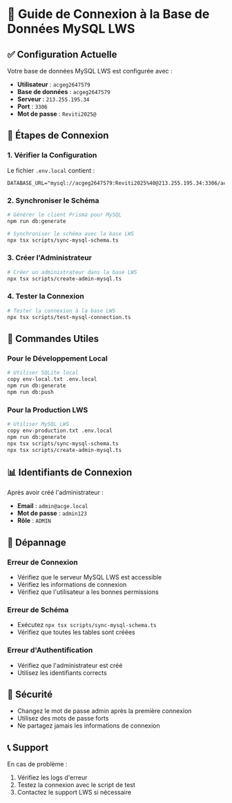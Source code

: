 # 🔌 Guide de Connexion à la Base de Données MySQL LWS

## ✅ Configuration Actuelle

Votre base de données MySQL LWS est configurée avec :
- **Utilisateur** : `acgeg2647579`
- **Base de données** : `acgeg2647579`
- **Serveur** : `213.255.195.34`
- **Port** : `3306`
- **Mot de passe** : `Reviti2025@`

## 🚀 Étapes de Connexion

### 1. Vérifier la Configuration

Le fichier `.env.local` contient :
```env
DATABASE_URL="mysql://acgeg2647579:Reviti2025%40@213.255.195.34:3306/acgeg2647579"
```

### 2. Synchroniser le Schéma

```bash
# Générer le client Prisma pour MySQL
npm run db:generate

# Synchroniser le schéma avec la base LWS
npx tsx scripts/sync-mysql-schema.ts
```

### 3. Créer l'Administrateur

```bash
# Créer un administrateur dans la base LWS
npx tsx scripts/create-admin-mysql.ts
```

### 4. Tester la Connexion

```bash
# Tester la connexion à la base LWS
npx tsx scripts/test-mysql-connection.ts
```

## 🔧 Commandes Utiles

### Pour le Développement Local
```bash
# Utiliser SQLite local
copy env-local.txt .env.local
npm run db:generate
npm run db:push
```

### Pour la Production LWS
```bash
# Utiliser MySQL LWS
copy env-production.txt .env.local
npm run db:generate
npx tsx scripts/sync-mysql-schema.ts
npx tsx scripts/create-admin-mysql.ts
```

## 📊 Identifiants de Connexion

Après avoir créé l'administrateur :
- **Email** : `admin@acge.local`
- **Mot de passe** : `admin123`
- **Rôle** : `ADMIN`

## 🚨 Dépannage

### Erreur de Connexion
- Vérifiez que le serveur MySQL LWS est accessible
- Vérifiez les informations de connexion
- Vérifiez que l'utilisateur a les bonnes permissions

### Erreur de Schéma
- Exécutez `npx tsx scripts/sync-mysql-schema.ts`
- Vérifiez que toutes les tables sont créées

### Erreur d'Authentification
- Vérifiez que l'administrateur est créé
- Utilisez les identifiants corrects

## 🔐 Sécurité

- Changez le mot de passe admin après la première connexion
- Utilisez des mots de passe forts
- Ne partagez jamais les informations de connexion

## 📞 Support

En cas de problème :
1. Vérifiez les logs d'erreur
2. Testez la connexion avec le script de test
3. Contactez le support LWS si nécessaire
